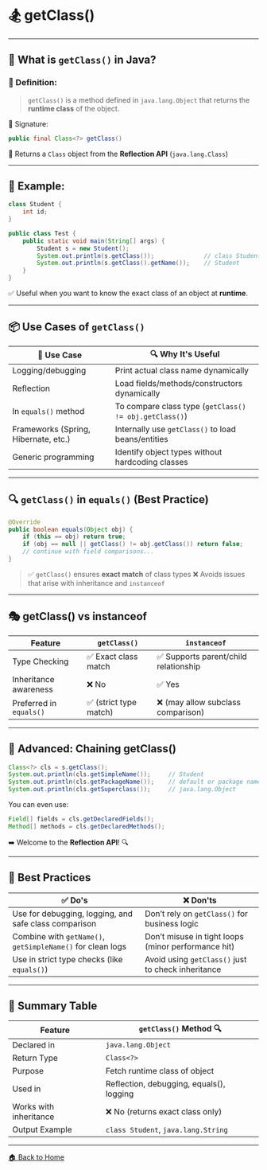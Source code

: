 # 🏂 getClass()

---

## 🧠 What is `getClass()` in Java?

### 📌 Definition:

> `getClass()` is a method defined in `java.lang.Object` that returns the **runtime class** of the object.

🧾 Signature:

```java
public final Class<?> getClass()
```

🔄 Returns a `Class` object from the **Reflection API** (`java.lang.Class`)

---

## 🧪 Example:

```java
class Student {
    int id;
}

public class Test {
    public static void main(String[] args) {
        Student s = new Student();
        System.out.println(s.getClass());              // class Student
        System.out.println(s.getClass().getName());    // Student
    }
}
```

✅ Useful when you want to know the exact class of an object at **runtime**.

---

## 📦 Use Cases of `getClass()`

| 🧰 Use Case                          | 🔍 Why It's Useful                                     |
| ------------------------------------ | ------------------------------------------------------ |
| Logging/debugging                    | Print actual class name dynamically                    |
| Reflection                           | Load fields/methods/constructors dynamically           |
| In `equals()` method                 | To compare class type (`getClass() != obj.getClass()`) |
| Frameworks (Spring, Hibernate, etc.) | Internally use `getClass()` to load beans/entities     |
| Generic programming                  | Identify object types without hardcoding classes       |

---

## 🔍 `getClass()` in `equals()` (Best Practice)

```java
@Override
public boolean equals(Object obj) {
    if (this == obj) return true;
    if (obj == null || getClass() != obj.getClass()) return false;
    // continue with field comparisons...
}
```

> ✅ `getClass()` ensures **exact match** of class types
> ❌ Avoids issues that arise with inheritance and `instanceof`

---

## 🎭 getClass() vs instanceof

| Feature                 | `getClass()`          | `instanceof`                         |
| ----------------------- | --------------------- | ------------------------------------ |
| Type Checking           | ✅ Exact class match   | ✅ Supports parent/child relationship |
| Inheritance awareness   | ❌ No                  | ✅ Yes                                |
| Preferred in `equals()` | ✅ (strict type match) | ❌ (may allow subclass comparison)    |

---

## 🧪 Advanced: Chaining getClass()

```java
Class<?> cls = s.getClass();
System.out.println(cls.getSimpleName());     // Student
System.out.println(cls.getPackageName());    // default or package name
System.out.println(cls.getSuperclass());     // java.lang.Object
```

You can even use:

```java
Field[] fields = cls.getDeclaredFields();
Method[] methods = cls.getDeclaredMethods();
```

➡️ Welcome to the **Reflection API**! 🔍

---

## 🧼 Best Practices

| ✅ Do's                                                     | ❌ Don'ts                                            |
| ---------------------------------------------------------- | --------------------------------------------------- |
| Use for debugging, logging, and safe class comparison      | Don’t rely on `getClass()` for business logic       |
| Combine with `getName()`, `getSimpleName()` for clean logs | Don’t misuse in tight loops (minor performance hit) |
| Use in strict type checks (like `equals()`)                | Avoid using `getClass()` just to check inheritance  |

---

## 🏁 Summary Table

| Feature                | `getClass()` Method 🔍                   |
| ---------------------- | ---------------------------------------- |
| Declared in            | `java.lang.Object`                       |
| Return Type            | `Class<?>`                               |
| Purpose                | Fetch runtime class of object            |
| Used in                | Reflection, debugging, equals(), logging |
| Works with inheritance | ❌ No (returns exact class only)          |
| Output Example         | `class Student`, `java.lang.String`      |

---
[🏠 Back to Home](../..)